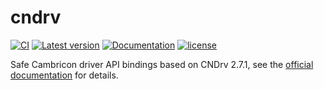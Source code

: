 ﻿# cndrv

[![CI](https://github.com/YdrMaster/cndrv/actions/workflows/build.yml/badge.svg?branch=main)](https://github.com/YdrMaster/cndrv/actions)
[![Latest version](https://img.shields.io/crates/v/cndrv.svg)](https://crates.io/crates/cndrv)
[![Documentation](https://docs.rs/cndrv/badge.svg)](https://docs.rs/cndrv)
[![license](https://img.shields.io/github/license/YdrMaster/cndrv)](https://mit-license.org/)

Safe Cambricon driver API bindings based on CNDrv 2.7.1, see the [official documentation](https://www.cambricon.com/docs/sdk_1.15.0/cntoolkit_3.7.2/cndrv_2.7.1/index.html) for details.

